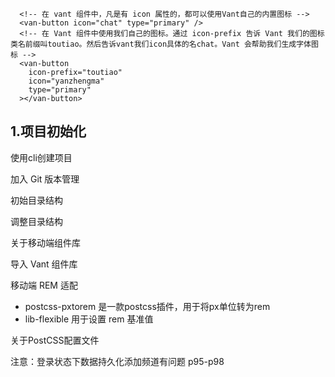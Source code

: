       <!-- 在 vant 组件中，凡是有 icon 属性的，都可以使用Vant自己的内置图标 -->
      <van-button icon="chat" type="primary" />
      <!-- 在 Vant 组件中使用我们自己的图标。通过 icon-prefix 告诉 Vant 我们的图标类名前缀叫toutiao。然后告诉vant我们icon具体的名chat。Vant 会帮助我们生成字体图标 -->
      <van-button
        icon-prefix="toutiao"
        icon="yanzhengma"
        type="primary"
      ></van-button>

## 1.项目初始化

使用cli创建项目

加入 Git 版本管理

初始目录结构

调整目录结构

关于移动端组件库

导入 Vant 组件库

移动端 REM 适配 
- postcss-pxtorem 是一款postcss插件，用于将px单位转为rem
- lib-flexible 用于设置 rem 基准值

关于PostCSS配置文件



注意：登录状态下数据持久化添加频道有问题 p95-p98
